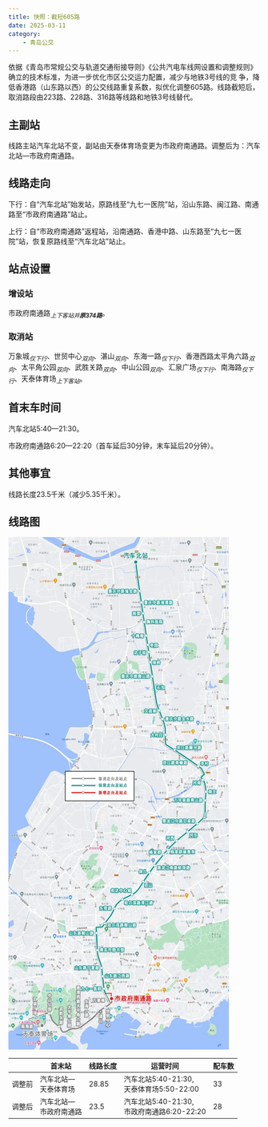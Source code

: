 ```yaml
---
title: 快照：截短605路
date: 2025-03-11
category:
    - 青岛公交
---
```


依据《青岛市常规公交与轨道交通衔接导则》《公共汽电车线网设置和调整规则》确立的技术标准，为进一步优化市区公交运力配置，减少与地铁3号线的竞
争，降低香港路（山东路以西）的公交线路重复系数，拟优化调整605路。线路截短后，取消路段由223路、228路、316路等线路和地铁3号线替代。

<!-- more -->

## 主副站

线路主站汽车北站不变，副站由天泰体育场变更为市政府南通路。调整后为：汽车北站—市政府南通路。

## 线路走向

下行：自“汽车北站”始发站，原路线至“九七一医院”站，沿山东路、闽江路、南通路至“市政府南通路”站止。

上行：自“市政府南通路”返程站，沿南通路、香港中路、山东路至“九七一医院”站，恢复原路线至“汽车北站”站止。

## 站点设置

### 增设站
市政府南通路<sub>_上下客站并**原374路**_</sub>。

### 取消站
万象城<sub>_仅下行_</sub>、世贸中心<sub>_双向_</sub>、湛山<sub>_双向_</sub>、东海一路<sub>_仅下行_</sub>、香港西路太平角六路<sub>_双向_</sub>、太平角公园<sub>_双向_</sub>、武胜关路<sub>_双向_</sub>、中山公园<sub>_双向_</sub>、汇泉广场<sub>_仅下行_</sub>、南海路<sub>_仅下行_</sub>、天泰体育场<sub>_上下客站_</sub>。

## 首末车时间

汽车北站5:40—21:30。

市政府南通路6:20—22:20（首车延后30分钟，末车延后20分钟）。

## 其他事宜

线路长度23.5千米（减少5.35千米）。

## 线路图

![605路线路调整](images/20250311-605.png)

|      |首末站|线路长度|运营时间|配车数|
|------|------|-------|--------|-----|
|调整前|汽车北站—<br>天泰体育场|28.85|汽车北站5:40-21:30,<br>天泰体育场5:50-22:00|33|
|调整后|汽车北站—<br>市政府南通路|23.5|汽车北站5:40-21:30,<br>市政府南通路6:20-22:20|28|